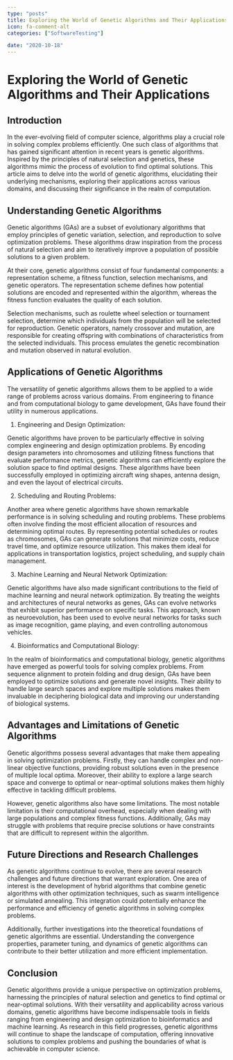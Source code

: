 ```yaml
---
type: "posts"
title: Exploring the World of Genetic Algorithms and Their Applications
icon: fa-comment-alt
categories: ["SoftwareTesting"]

date: "2020-10-18"
---
```




# Exploring the World of Genetic Algorithms and Their Applications

## Introduction

In the ever-evolving field of computer science, algorithms play a crucial role in solving complex problems efficiently. One such class of algorithms that has gained significant attention in recent years is genetic algorithms. Inspired by the principles of natural selection and genetics, these algorithms mimic the process of evolution to find optimal solutions. This article aims to delve into the world of genetic algorithms, elucidating their underlying mechanisms, exploring their applications across various domains, and discussing their significance in the realm of computation.

## Understanding Genetic Algorithms

Genetic algorithms (GAs) are a subset of evolutionary algorithms that employ principles of genetic variation, selection, and reproduction to solve optimization problems. These algorithms draw inspiration from the process of natural selection and aim to iteratively improve a population of possible solutions to a given problem.

At their core, genetic algorithms consist of four fundamental components: a representation scheme, a fitness function, selection mechanisms, and genetic operators. The representation scheme defines how potential solutions are encoded and represented within the algorithm, whereas the fitness function evaluates the quality of each solution.

Selection mechanisms, such as roulette wheel selection or tournament selection, determine which individuals from the population will be selected for reproduction. Genetic operators, namely crossover and mutation, are responsible for creating offspring with combinations of characteristics from the selected individuals. This process emulates the genetic recombination and mutation observed in natural evolution.

## Applications of Genetic Algorithms

The versatility of genetic algorithms allows them to be applied to a wide range of problems across various domains. From engineering to finance and from computational biology to game development, GAs have found their utility in numerous applications.

1. Engineering and Design Optimization:

Genetic algorithms have proven to be particularly effective in solving complex engineering and design optimization problems. By encoding design parameters into chromosomes and utilizing fitness functions that evaluate performance metrics, genetic algorithms can efficiently explore the solution space to find optimal designs. These algorithms have been successfully employed in optimizing aircraft wing shapes, antenna design, and even the layout of electrical circuits.

2. Scheduling and Routing Problems:

Another area where genetic algorithms have shown remarkable performance is in solving scheduling and routing problems. These problems often involve finding the most efficient allocation of resources and determining optimal routes. By representing potential schedules or routes as chromosomes, GAs can generate solutions that minimize costs, reduce travel time, and optimize resource utilization. This makes them ideal for applications in transportation logistics, project scheduling, and supply chain management.

3. Machine Learning and Neural Network Optimization:

Genetic algorithms have also made significant contributions to the field of machine learning and neural network optimization. By treating the weights and architectures of neural networks as genes, GAs can evolve networks that exhibit superior performance on specific tasks. This approach, known as neuroevolution, has been used to evolve neural networks for tasks such as image recognition, game playing, and even controlling autonomous vehicles.

4. Bioinformatics and Computational Biology:

In the realm of bioinformatics and computational biology, genetic algorithms have emerged as powerful tools for solving complex problems. From sequence alignment to protein folding and drug design, GAs have been employed to optimize solutions and generate novel insights. Their ability to handle large search spaces and explore multiple solutions makes them invaluable in deciphering biological data and improving our understanding of biological systems.

## Advantages and Limitations of Genetic Algorithms

Genetic algorithms possess several advantages that make them appealing in solving optimization problems. Firstly, they can handle complex and non-linear objective functions, providing robust solutions even in the presence of multiple local optima. Moreover, their ability to explore a large search space and converge to optimal or near-optimal solutions makes them highly effective in tackling difficult problems.

However, genetic algorithms also have some limitations. The most notable limitation is their computational overhead, especially when dealing with large populations and complex fitness functions. Additionally, GAs may struggle with problems that require precise solutions or have constraints that are difficult to represent within the algorithm.

## Future Directions and Research Challenges

As genetic algorithms continue to evolve, there are several research challenges and future directions that warrant exploration. One area of interest is the development of hybrid algorithms that combine genetic algorithms with other optimization techniques, such as swarm intelligence or simulated annealing. This integration could potentially enhance the performance and efficiency of genetic algorithms in solving complex problems.

Additionally, further investigations into the theoretical foundations of genetic algorithms are essential. Understanding the convergence properties, parameter tuning, and dynamics of genetic algorithms can contribute to their better utilization and more efficient implementation.

## Conclusion

Genetic algorithms provide a unique perspective on optimization problems, harnessing the principles of natural selection and genetics to find optimal or near-optimal solutions. With their versatility and applicability across various domains, genetic algorithms have become indispensable tools in fields ranging from engineering and design optimization to bioinformatics and machine learning. As research in this field progresses, genetic algorithms will continue to shape the landscape of computation, offering innovative solutions to complex problems and pushing the boundaries of what is achievable in computer science.
